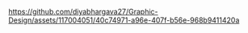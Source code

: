 
https://github.com/diyabhargava27/Graphic-Design/assets/117004051/40c74971-a96e-407f-b56e-968b9411420a


